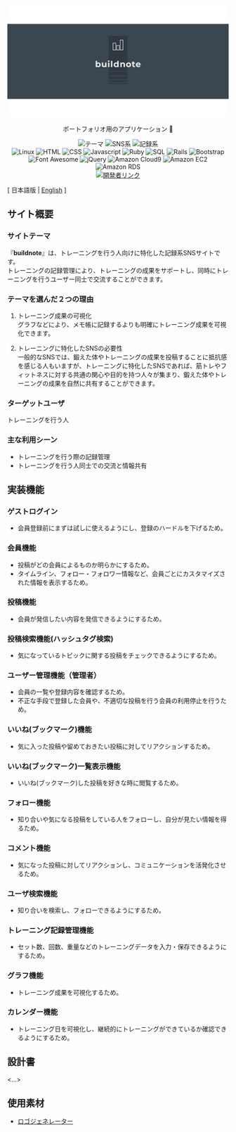<br>
<p align="center">
<img src="app/assets/images/buildnote/linkedin_banner_image_2.png" alt="buildnote">
</p>

<p align="center">
ポートフォリオ用のアプリケーション 💪
</p>

<p align="center">
<img src="https://img.shields.io/badge/テーマ-ffd700" alt="テーマ">
<img src="https://img.shields.io/badge/SNS%E7%B3%BB-ffd700" alt="SNS系">
<img src="https://img.shields.io/badge/%E8%A8%98%E9%8C%B2%E7%B3%BB-ffd700" alt="記録系">
<br>
<img src="https://img.shields.io/badge/-Linux-6C6694.svg?logo=linux&style=flat" alt="Linux">
<img src="https://img.shields.io/badge/-HTML-333.svg?logo=html5&style=flat" alt="HTML">
<img src="https://img.shields.io/badge/-CSS-1572B6.svg?logo=css3&style=flat" alt="CSS">
<img src="https://img.shields.io/badge/Javascript-276DC3.svg?logo=javascript&style=flat" alt="Javascript">
<img src="https://img.shields.io/badge/-Ruby%203.1.2p20-CC342D.svg?logo=Ruby&style=flat" alt="Ruby">
<img src="https://img.shields.io/badge/SQL-4479A1" alt="SQL">
<img src="https://img.shields.io/badge/-Rails%206.1.7.3-CC0000.svg?logo=rubyonrails&style=flat" alt="Rails">
<img src="https://img.shields.io/badge/-Bootstrap-563D7C.svg?logo=bootstrap&style=flat" alt="Bootstrap">
<img src="https://img.shields.io/badge/-Font%20Awesome-fffafa.svg?logo=fontawesome&style=flat" alt="Font Awesome">
<img src="https://img.shields.io/badge/-jQuery-0769AD.svg?logo=jquery&style=flat" alt="jQuery">
<img src="https://img.shields.io/badge/Cloud9-blue" alt="Amazon Cloud9">
<img src="https://img.shields.io/badge/-Amazon%20EC2-ff4500.svg?logo=amazonec2&style=flat" alt="Amazon EC2">
<img src="https://img.shields.io/badge/-Amazon%20RDS-000080.svg?logo=amazonrds&style=flat" alt="Amazon RDS">
<br>
<a href="https://github.com/yusukeee811">
<img src="https://img.shields.io/badge/Created%20by-yusukeee811-blue?logo=github" alt="開発者リンク">
</a>
</p>

[ 日本語版 | [English](README-eng.md) ]
## サイト概要
### サイトテーマ
『<b>buildnote</b>』は、トレーニングを行う人向けに特化した記録系SNSサイトです。<br>
トレーニングの記録管理により、トレーニングの成果をサポートし、同時にトレーニングを行うユーザー同士で交流することができます。

### テーマを選んだ２つの理由
1. トレーニング成果の可視化<br>
  グラフなどにより、メモ帳に記録するよりも明確にトレーニング成果を可視化できます。<br>

2. トレーニングに特化したSNSの必要性<br>
  一般的なSNSでは、鍛えた体やトレーニングの成果を投稿することに抵抗感を感じる人もいますが、トレーニングに特化したSNSであれば、筋トレやフィットネスに対する共通の関心や目的を持つ人々が集まり、鍛えた体やトレーニングの成果を自然に共有することができます。

### ターゲットユーザ
トレーニングを行う人

### 主な利用シーン
- トレーニングを行う際の記録管理
- トレーニングを行う人同士での交流と情報共有

## 実装機能
### ゲストログイン
- 会員登録前にまずは試しに使えるようにし、登録のハードルを下げるため。

### 会員機能
- 投稿がどの会員によるものか明らかにするため。
- タイムライン、フォロー・フォロワー情報など、会員ごとにカスタマイズされた情報を表示するため。

### 投稿機能
- 会員が発信したい内容を発信できるようにするため。

### 投稿検索機能(ハッシュタグ検索)
- 気になっているトピックに関する投稿をチェックできるようにするため。

### ユーザー管理機能（管理者）
- 会員の一覧や登録内容を確認するため。
- 不正な手段で登録した会員や、不適切な投稿を行う会員の利用停止を行うため。

### いいね(ブックマーク)機能
- 気に入った投稿や留めておきたい投稿に対してリアクションするため。

### いいね(ブックマーク)一覧表示機能
- いいね(ブックマーク)した投稿を好きな時に閲覧するため。

### フォロー機能
- 知り合いや気になる投稿をしている人をフォローし、自分が見たい情報を得るため。

### コメント機能
- 気になった投稿に対してリアクションし、コミュニケーションを活発化させるため。

### ユーザ検索機能
- 知り合いを検索し、フォローできるようにするため。

### トレーニング記録管理機能
- セット数、回数、重量などのトレーニングデータを入力・保存できるようにするため。

### グラフ機能
- トレーニング成果を可視化するため。

### カレンダー機能
- トレーニング日を可視化し、継続的にトレーニングができているか確認できるようにするため。

## 設計書
<...>

## 使用素材
- [ロゴジェネレーター](https://www.shopify.com/jp/tools/logo-maker)